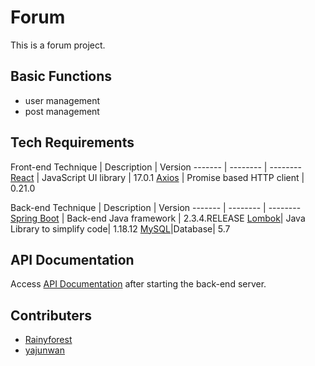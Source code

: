 # Forum

This is a forum project.

## Basic Functions
- user management
- post management

## Tech Requirements
Front-end
Technique | Description | Version 
------- | -------- | --------
[React](https://reactjs.org/) | JavaScript UI library | 17.0.1
[Axios](https://github.com/axios/axios) | Promise based HTTP client | 0.21.0

Back-end
Technique | Description | Version
------- | -------- | --------
[Spring Boot](https://spring.io/projects/spring-boot) | Back-end Java framework | 2.3.4.RELEASE
[Lombok](https://projectlombok.org/)| Java Library to simplify code| 1.18.12
[MySQL](https://www.mysql.com/)|Database| 5.7

## API Documentation   
Access [API Documentation](http://localhost:8080/api/v1/swagger-ui/index.html) after starting the back-end server.

## Contributers
- [Rainyforest](https://github.com/Rainyforest)
- [yajunwan](https://github.com/yajunwan)
